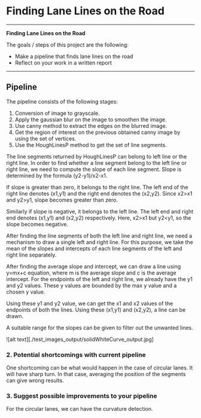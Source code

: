 # **Finding Lane Lines on the Road** 

---

**Finding Lane Lines on the Road**

The goals / steps of this project are the following:
* Make a pipeline that finds lane lines on the road
* Reflect on your work in a written report


[//]: # (Image References)

[image1]: ./examples/grayscale.jpg "Grayscale"

---

Pipeline
-----------------------------

The pipeline consists of the following stages:
1. Conversion of image to grayscale.
2. Apply the gaussian blur on the image to smoothen the image.
3. Use canny method to extract the edges on the blurred image.
4. Get the region of interest on the previous obtained canny image by using the set of vertices. 
5. Use the HoughLinesP method to get the set of line segments.

The line segments returned by HoughLinesP can belong to left line or the right line.
In order to find whether a line segment belong to the left line or right line, we need to compute the slope of each line segment.
Slope is determined by the formula (y2-y1)/x2-x1.

If slope is greater than zero, it belongs to the right line. The left end of the right line denotes (x1,y1) and the right end denotes the (x2,y2). Since x2>x1 and y2>y1, slope becomes 
greater than zero.

Similarly if slope is negative, it belongs to the left line. The left end and right end denotes (x1,y1) and (x2,y2) respectively. Here, x2>x1 but y2<y1, so the slope becomes negative.

After finding the line segments of both the left line and right line, we need a mechanism to draw a single left and right line. For this purpose, we take the mean of the slopes and intercepts of each line segments of the left and right line separately.

After finding the average slope and intercept, we can draw a line using y=mx+c equation, where m is the average slope and c is the average 
intercept. For the endpoints of the left and right line, we already have the y1 and y2 values. These y values are bounded by the max y value
and a chosen y value.

Using these y1 and y2 value, we can get the x1 and x2 values of the endpoints of both the lines.
Using these (x1,y1) and (x2,y2), a line can be drawn.

A suitable range for the slopes can be given to filter out the unwanted lines.

![alt text][./test_images_output/solidWhiteCurve_output.jpg]


### 2. Potential shortcomings with current pipeline


One shortcoming can be what would happen in the case of circular lanes. It will have sharp turn. In that case, averaging the 
position of the segments can give wrong results.


### 3. Suggest possible improvements to your pipeline

For the circular lanes, we can have the curvature detection.
